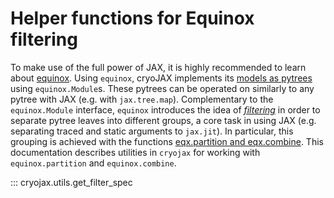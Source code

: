 # Helper functions for Equinox filtering

To make use of the full power of JAX, it is highly recommended to learn about [equinox](https://docs.kidger.site/equinox/all-of-equinox/). Using `equinox`, cryoJAX implements its [models as pytrees](https://docs.kidger.site/equinox/all-of-equinox/#1-models-as-pytrees) using `equinox.Module`s. These pytrees can be operated on similarly to any pytree with JAX (e.g. with `jax.tree.map`). Complementary to the `equinox.Module` interface, `equinox` introduces the idea of [*filtering*](https://docs.kidger.site/equinox/all-of-equinox/#2-filtering) in order to separate pytree leaves into different groups, a core task in using JAX (e.g. separating traced and static arguments to `jax.jit`). In particular, this grouping is achieved with the functions [eqx.partition and eqx.combine](https://docs.kidger.site/equinox/api/manipulation/#equinox.partition). This documentation describes utilities in `cryojax` for working with `equinox.partition` and `equinox.combine`.

::: cryojax.utils.get_filter_spec
